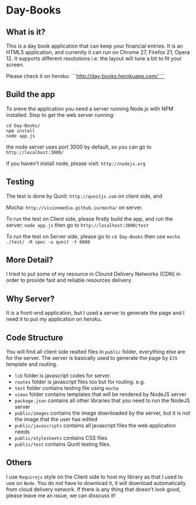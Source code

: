 Day-Books
=============

## What is it?
This is a day book application that can keep your financial entries. It is an HTML5 application, 
and currently it can run on Chrome 27, Firefox 21, Opera 12. It supports different resolutions i.e. 
the layout will tune a bit to fit your screen.

Please check it on heroku: ```http://day-books.herokuapp.com/````

## Build the app

To sreve the application you need a server running Node.js with NPM installed. Step to get the web server running:

    cd Day-Books/
    npm install
    node app.js

the node server uses port 3000 by default, so you can go to ```http://localhost:3000/```

if you haven't install node, please visit: ```http://nodejs.org```

## Testing
The test is done by Qunit: ```http://qunitjs.com``` on client side, and 

Mocha: ```http://visionmedia.github.io/mocha/``` on server.

To run the test on Client side, please firstly build the app, and run the server: ```node app.js```
then go to ```http://localhost:3000/test```

To run the test on Server side, please go to `cd Day-Books` then use ```mocha ./test/ -R spec -u qunit -t 6000```

## More Detail?

I tried to put some of my resource in Clound Delivery Networks (CDN) in order to provide fast and reliable resources 
delivery. 

## Why Server?

It is a front-end application, but I used a server to generate the page and I need it to put my application on heroku.

## Code Structure

You will find all client side realted files in `public` folder, everything else are for the server.
The server is basically used to generate the page by `EJS` template and routing.

* `lib` folder is javascript codes for server.
* `routes` folder is javascript files too but for routing. e.g.
* `test` folder contains testing file using `mocha`
* `views` folder contains templates that will be rendered by NodeJS server
* `package.json` contains all other libraries that you need to run the NodeJS server
* `public/images` contains the image downloaded by the server, but it is not the image that the user has edited
* `public/javascripts` contains all javascript files the web application needs
* `public/stylesheets` contains CSS files
* `public/test` contains Qunit testing files.


## Others

I use `Requirejs` style on the Client side to host my library as that I used to use on `Node`. 
You do not have to download it, it will download automatically from cloud delivery network.
If there is any thing that doesn't look good, please leave me an issue, we can disscuss it!
